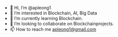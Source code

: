 - 👋 Hi, I’m @apleong1
- 👀 I’m interested in Blockchain, AI, Big Data
- 🌱 I’m currently learning Blockchain.
- 💞️ I’m looking to collaborate on Blockchainprojects.
- 📫 How to reach me apleong1@gmail.com

<!---
apleong1/apleong1 is a ✨ special ✨ repository because its `README.md` (this file) appears on your GitHub profile.
You can click the Preview link to take a look at your changes.
--->
